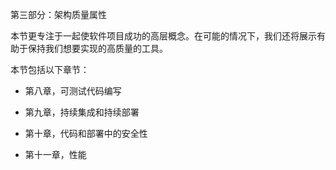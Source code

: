 第三部分：架构质量属性

本节更专注于一起使软件项目成功的高层概念。在可能的情况下，我们还将展示有助于保持我们想要实现的高质量的工具。

本节包括以下章节：

+   第八章，可测试代码编写

+   第九章，持续集成和持续部署

+   第十章，代码和部署中的安全性

+   第十一章，性能
